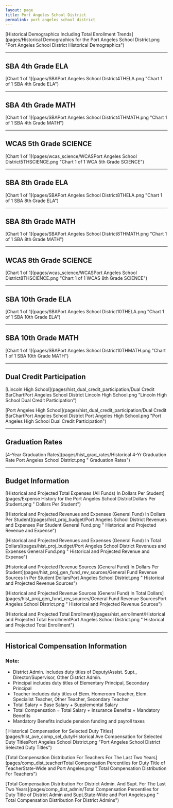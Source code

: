 ```yaml
---
layout: page
title: Port Angeles School District
permalink: port angeles school district
---
```



[Historical Demographics Including Total Enrollment Trends](pages/Historical Demographics for the Port Angeles School District.png "Port Angeles School District Historical Demographics")

___

## SBA 4th Grade ELA

[Chart 1 of 1](pages/SBAPort Angeles School District4THELA.png "Chart 1 of 1 SBA 4th Grade ELA")


___

## SBA 4th Grade MATH

[Chart 1 of 1](pages/SBAPort Angeles School District4THMATH.png "Chart 1 of 1 SBA 4th Grade MATH")


___

## WCAS 5th Grade SCIENCE

[Chart 1 of 1](pages/wcas_science/WCASPort Angeles School District5THSCIENCE.png "Chart 1 of 1 WCA 5th Grade SCIENCE")


___

## SBA 8th Grade ELA

[Chart 1 of 1](pages/SBAPort Angeles School District8THELA.png "Chart 1 of 1 SBA 8th Grade ELA")


___

## SBA 8th Grade MATH

[Chart 1 of 1](pages/SBAPort Angeles School District8THMATH.png "Chart 1 of 1 SBA 8th Grade MATH")


___

## WCAS 8th Grade SCIENCE

[Chart 1 of 1](pages/wcas_science/WCASPort Angeles School District8THSCIENCE.png "Chart 1 of 1 WCAS 8th Grade SCIENCE")


___

## SBA 10th Grade ELA

[Chart 1 of 1](pages/SBAPort Angeles School District10THELA.png "Chart 1 of 1 SBA 10th Grade ELA")


___

## SBA 10th Grade MATH

[Chart 1 of 1](pages/SBAPort Angeles School District10THMATH.png "Chart 1 of 1 SBA 10th Grade MATH")


___

## Dual Credit Participation

[Lincoln High School](pages/hist_dual_credit_participation/Dual Credit BarChartPort Angeles School District Lincoln High School.png "Lincoln High School Dual Credit Participation")

[Port Angeles High School](pages/hist_dual_credit_participation/Dual Credit BarChartPort Angeles School District Port Angeles High School.png "Port Angeles High School Dual Credit Participation")


___

## Graduation Rates

[4-Year Graduation Rates](pages/hist_grad_rates/Historical 4-Yr Graduation Rate Port Angeles School District.png " Graduation Rates")


___

## Budget Information

[Historical and Projected Total Expenses (All Funds) In Dollars Per Student](pages/Expense History for the Port Angeles School DistrictDollars Per Student.png " Dollars Per Student")

[Historical and Projected Revenues and Expenses (General Fund) In Dollars Per Student](pages/hist_proj_budget/Port Angeles School District Revenues and Expenses Per Student General Fund.png " Historical and Projected Revenue and Expense")

[Historical and Projected Revenues and Expenses (General Fund) In Total Dollars](pages/hist_proj_budget/Port Angeles School District Revenues and Expenses General Fund.png " Historical and Projected Revenue and Expense")

[Historical and Projected Revenue Sources (General Fund) In Dollars Per Student](pages/hist_proj_gen_fund_rev_sources/General Fund Revenue Sources In Per Student DollarsPort Angeles School District.png " Historical and Projected Revenue Sources")

[Historical and Projected Revenue Sources (General Fund) In Total Dollars](pages/hist_proj_gen_fund_rev_sources/General Fund Revenue SourcesPort Angeles School District.png " Historical and Projected Revenue Sources")

[Historical and Projected Total Enrollment](pages/hist_enrollment/Historical and Projected Total EnrollmentPort Angeles School District.png " Historical and Projected Total Enrollment")


___

## Historical Compensation Information
### Note:
- District Admin. includes duty titles of Deputy/Assist. Supt., Director/Supervisor, Other District Admin.
- Principal includes duty titles of Elementary Principal, Secondary Principal
- Teacher includes duty titles of Elem. Homeroom Teacher, Elem. Specialist Teacher, Other Teacher, Secondary Teacher
- Total Salary = Base Salary + Supplemental Salary
- Total Compensation = Total Salary + Insurance Benefits + Mandatory Benefits
- Mandatory Benefits include pension funding and payroll taxes

[ Historical Compensation for Selected Duty Titles](pages/hist_ave_comp_sel_duty/Historical Ave Compensation for Selected Duty TitlesPort Angeles School District.png "Port Angeles School District Selected Duty Titles")

[Total Compensation Distribution For Teachers For The Last Two Years](pages/comp_dist_teacher/Total Compensation Percentiles for Duty Title of TeacherState-Wide and Port Angeles.png " Total Compensation Distribution For Teachers")

[Total Compensation Distribution For District Admin. And Supt. For The Last Two Years](pages/comp_dist_admin/Total Compensation Percentiles for Duty Title of District Admin and Supt.State-Wide and Port Angeles.png " Total Compensation Distribution For District Admins")

